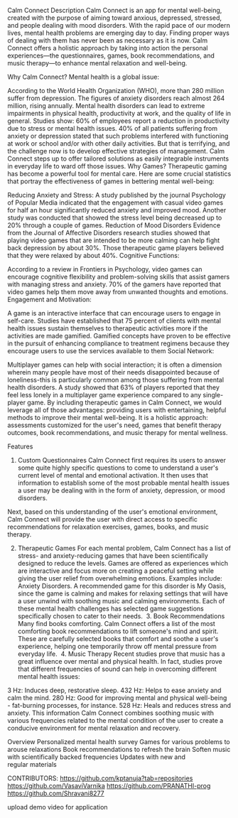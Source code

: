 Calm Connect
Description
Calm Connect is an app for mental well-being, created with the purpose of aiming toward anxious, depressed, stressed, and people dealing with mood disorders. With the rapid pace of our modern lives, mental health problems are emerging day to day. Finding proper ways of dealing with them has never been as necessary as it is now. Calm Connect offers a holistic approach by taking into action the personal experiences—the questionnaires, games, book recommendations, and music therapy—to enhance mental relaxation and well-being.

Why Calm Connect?
Mental health is a global issue:

According to the World Health Organization (WHO), more than 280 million suffer from depression.
The figures of anxiety disorders reach almost 264 million, rising annually.
Mental health disorders can lead to extreme impairments in physical health, productivity at work, and the quality of life in general. Studies show:
60% of employees report a reduction in productivity due to stress or mental health issues.
40% of all patients suffering from anxiety or depression stated that such problems interfered with functioning at work or school and/or with other daily activities.
But that is terrifying, and the challenge now is to develop effective strategies of management. Calm Connect steps up to offer tailored solutions as easily integrable instruments in everyday life to ward off those issues.
Why Games?
Therapeutic gaming has become a powerful tool for mental care. Here are some crucial statistics that portray the effectiveness of games in bettering mental well-being:

Reducing Anxiety and Stress: A study published by the journal Psychology of Popular Media indicated that the engagement with casual video games for half an hour significantly reduced anxiety and improved mood.
Another study was conducted that showed the stress level being decreased up to 20% through a couple of games.
Reduction of Mood Disorders
Evidence from the Journal of Affective Disorders research studies showed that playing video games that are intended to be more calming can help fight back depression by about 30%.
Those therapeutic game players believed that they were relaxed by about 40%. Cognitive Functions:

According to a review in Frontiers in Psychology, video games can encourage cognitive flexibility and problem-solving skills that assist gamers with managing stress and anxiety.
70% of the gamers have reported that video games help them move away from unwanted thoughts and emotions.
Engagement and Motivation:

A game is an interactive interface that can encourage users to engage in self-care. Studies have established that 75 percent of clients with mental health issues sustain themselves to therapeutic activities more if the activities are made gamified.
Gamified concepts have proven to be effective in the pursuit of enhancing compliance to treatment regimens because they encourage users to use the services available to them
Social Network:

Multiplayer games can help with social interaction; it is often a dimension wherein many people have most of their needs disappointed because of loneliness-this is particularly common among those suffering from mental health disorders. A study showed that 63% of players reported that they feel less lonely in a multiplayer game experience compared to any single-player game.
By including therapeutic games in Calm Connect, we would leverage all of those advantages: providing users with entertaining, helpful methods to improve their mental well-being. It is a holistic approach: assessments customized for the user's need, games that benefit therapy outcomes, book recommendations, and music therapy for mental wellness.
 
Features
1. Custom Questionnaires
Calm Connect first requires its users to answer some quite highly specific questions to come to understand a user's current level of mental and emotional activation. It then uses that information to establish some of the most probable mental health issues a user may be dealing with in the form of anxiety, depression, or mood disorders.

Next, based on this understanding of the user's emotional environment, Calm Connect will provide the user with direct access to specific recommendations for relaxation exercises, games, books, and music therapy.

2. Therapeutic Games
For each mental problem, Calm Connect has a list of stress- and anxiety-reducing games that have been scientifically designed to reduce the levels. Games are offered as experiences which are interactive and focus more on creating a peaceful setting while giving the user relief from overwhelming emotions.
Examples include:
Anxiety Disorders. A recommended game for this disorder is My Oasis, since the game is calming and makes for relaxing settings that will have a user unwind with soothing music and calming environments.
Each of these mental health challenges has selected game suggestions specifically chosen to cater to their needs.
 3. Book Recommendations
Many find books comforting. Calm Connect offers a list of the most comforting book recommendations to lift someone's mind and spirit. These are carefully selected books that comfort and soothe a user's experience, helping one temporarily throw off mental pressure from everyday life.
 4. Music Therapy
Recent studies prove that music has a great influence over mental and physical health. In fact, studies prove that different frequencies of sound can help in overcoming different mental health issues:

3 Hz: Induces deep, restorative sleep.
432 Hz: Helps to ease anxiety and calm the mind.
280 Hz: Good for improving mental and physical well-being - fat-burning processes, for instance.
528 Hz: Heals and reduces stress and anxiety.
This information Calm Connect combines soothing music with various frequencies related to the mental condition of the user to create a conducive environment for mental relaxation and recovery.

Overview
Personalized mental health survey
Games for various problems to arouse relaxations
Book recommendations to refresh the brain
Soften music with scientifically backed frequencies
Updates with new and regular materials


CONTRIBUTORS:
https://github.com/kptanuja?tab=repositories
https://github.com/VasaviVarnika
https://github.com/PRANATHI-prog
https://github.com/Shravani8277

upload demo video for application
